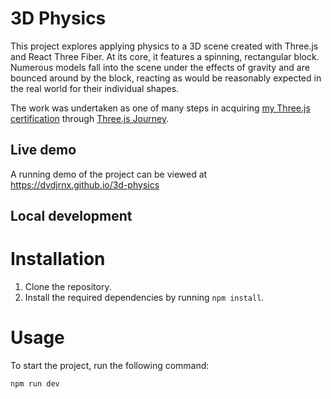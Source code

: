 # 3D Physics

This project explores applying physics to a 3D scene created with Three.js and React Three Fiber. At its core, it features a spinning, rectangular block. Numerous models fall into the scene under the effects of gravity and are bounced around by the block, reacting as would be reasonably expected in the real world for their individual shapes.

The work was undertaken as one of many steps in acquiring [my Three.js certification](https://threejs-journey.com/certificate/view/24741) through [Three.js Journey](https://threejs-journey.com/).

## Live demo

A running demo of the project can be viewed at https://dvdjrnx.github.io/3d-physics

## Local development

# Installation

1. Clone the repository.
2. Install the required dependencies by running `npm install`.

# Usage

To start the project, run the following command:

`npm run dev`
